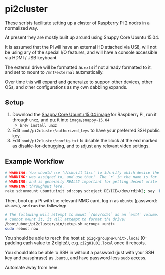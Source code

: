 # pi2cluster

These scripts facilitate setting up a cluster of Raspberry Pi 2 nodes in a normalized way.

At present they are mostly built up around using Snappy Core Ubuntu 15.04.

It is assumed that the Pi will have an external HD attached via USB, will not be using any of the special I/O features, and will have a console accessible via HDMI / USB keyboard.

The external drive will be formatted as `ext4` if not already formatted to it, and set to mount to `/mnt/external` automatically.

Over time this will expand and generalize to support other devices, other OSs, and other configurations as my own dabbling expands.


## Setup

1. Download the [Snappy Core Ubuntu 15.04 image](http://people.canonical.com/~platform/snappy/raspberrypi2/ubuntu-15.04-snappy-armhf-rpi2.img.xz) for Raspberry Pi, run it through `unxz`, and put it into `image/snappy-15.04`.
    * `brew install unxz`
2. Edit `boot/pi2cluster/authorized_keys` to have your preferred SSH public key.
3. Edit `boot/pi2cluster/config.txt` to disable the block at the end marked as disable-for-debugging, and to adjust any relevant video settings.


## Example Workflow

```bash
# WARNING: You should use `diskutil list` to identify which device the SD card
# WARNING: was assigned to, and use that!  The `r` in the name is for `raw`,
# WARNING: and is generally REALLY important for getting decent write
# WARNING: throughput here.
rake sd:unmount ubuntu:init sd:copy sd:eject DEVICE=/dev/rdisk2; say 'Done!'
```

Then, boot up a Pi with the relevant MMC card, log in as `ubuntu` (password: `ubuntu`), and run the following:

```bash
# The following will attempt to mount `/dev/sda1` as an `ext4` volume.  If it
# cannot mount it, it will attempt to format the drive!
/boot/uboot/pi2cluster/bin/setup.sh <group> <unit>
sudo reboot now
```

You should be able to reach the host at: `pi2g<group>u<unit>.local` (0-padding each value to 2 digits!), e.g. `pi2g01u01.local` once it reboots.

You should also be able to SSH in without a password (just with your SSH key and passphrase) as `ubuntu`, and have password-less `sudo` access.

Automate away from here.

